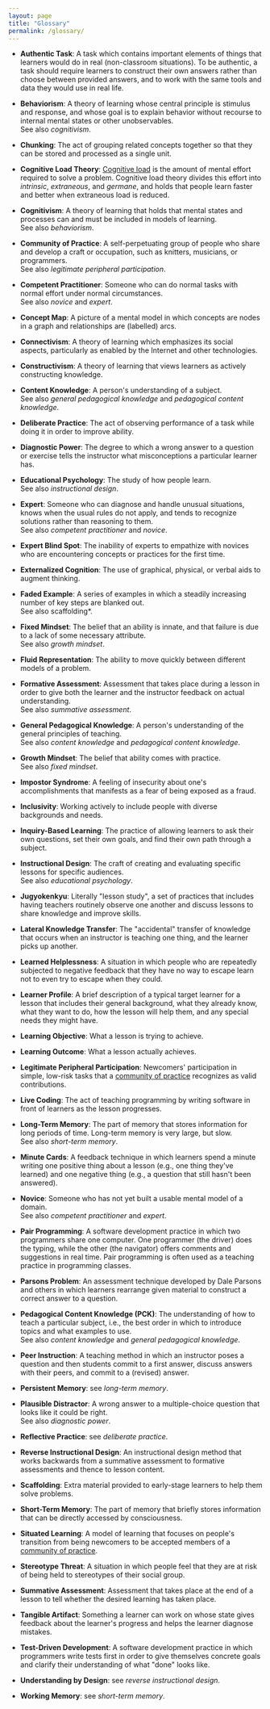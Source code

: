 ```yaml
---
layout: page
title: "Glossary"
permalink: /glossary/
---
```


*   **Authentic Task**:
    A task which contains important elements of things that learners would
    do in real (non-classroom situations).  To be authentic, a task should
    require learners to construct their own answers rather than choose
    between provided answers, and to work with the same tools and data
    they would use in real life.

*   **Behaviorism**:
    A theory of learning whose central principle is stimulus and response,
    and whose goal is to explain behavior without recourse to internal
    mental states or other unobservables.
    <br>
    See also *cognitivism*.

*   **Chunking**:
    The act of grouping related concepts together so that they can be
    stored and processed as a single unit.

*   **Cognitive Load Theory**:
    [Cognitive load][wikipedia-cognitive-load] is the amount of mental
    effort required to solve a problem.  Cognitive load theory divides
    this effort into *intrinsic*, *extraneous*, and *germane*, and holds
    that people learn faster and better when extraneous load is reduced.

*   **Cognitivism**:
    A theory of learning that holds that mental states and processes can
    and must be included in models of learning.
    <br>
    See also *behaviorism*.

*   **Community of Practice**:
    A self-perpetuating group of people who share and develop a craft or
    occupation, such as knitters, musicians, or programmers.
    <br>
    See also *legitimate peripheral participation*.

*   **Competent Practitioner**:
    Someone who can do normal tasks with normal effort under normal
    circumstances.
    <br>
    See also *novice* and *expert*.

*   **Concept Map**:
    A picture of a mental model in which concepts are nodes in a graph
    and relationships are (labelled) arcs.

*   **Connectivism**:
    A theory of learning which emphasizes its social aspects, particularly
    as enabled by the Internet and other technologies.

*   **Constructivism**:
    A theory of learning that views learners as actively constructing
    knowledge.

*   **Content Knowledge**:
    A person's understanding of a subject.
    <br>
    See also *general pedagogical knowledge*
    and *pedagogical content knowledge*.

*   **Deliberate Practice**:
    The act of observing performance of a task while doing it in order to
    improve ability.

*   **Diagnostic Power**:
    The degree to which a wrong answer to a question or exercise tells the
    instructor what misconceptions a particular learner has.

*   **Educational Psychology**:
    The study of how people learn.
    <br>
    See also *instructional design*.

*   **Expert**:
    Someone who can diagnose and handle unusual situations, knows when the
    usual rules do not apply, and tends to recognize solutions rather than
    reasoning to them.
    <br>
    See also *competent practitioner* and *novice*.

*   **Expert Blind Spot**:
    The inability of experts to empathize with novices who are
    encountering concepts or practices for the first time.

*   **Externalized Cognition**:
    The use of graphical, physical, or verbal aids to augment thinking.

*   **Faded Example**:
    A series of examples in which a steadily increasing number of key
    steps are blanked out.
    <br>
    See also scaffolding*.

*   **Fixed Mindset**:
    The belief that an ability is innate, and that failure is due to a
    lack of some necessary attribute.
    <br>
    See also *growth mindset*.

*   **Fluid Representation**:
    The ability to move quickly between different models of a problem.

*   **Formative Assessment**:
    Assessment that takes place during a lesson in order to give both the
    learner and the instructor feedback on actual understanding.
    <br>
    See also *summative assessment*.

*   **General Pedagogical Knowledge**:
    A person's understanding of the general principles of teaching.
    <br>
    See also *content knowledge* and *pedagogical content knowledge*.

*   **Growth Mindset**:
    The belief that ability comes with practice.
    <br>
    See also *fixed mindset*.

*   **Impostor Syndrome**:
    A feeling of insecurity about one's accomplishments that manifests as
    a fear of being exposed as a fraud.

*   **Inclusivity**:
    Working actively to include people with diverse backgrounds and needs.

*   **Inquiry-Based Learning**:
    The practice of allowing learners to ask their own questions, set
    their own goals, and find their own path through a subject.

*   **Instructional Design**:
    The craft of creating and evaluating specific lessons for specific
    audiences.
    <br>
    See also *educational psychology*.

*   **Jugyokenkyu**:
    Literally "lesson study", a set of practices that includes having
    teachers routinely observe one another and discuss lessons to share
    knowledge and improve skills.

*   **Lateral Knowledge Transfer**:
    The "accidental" transfer of knowledge that occurs when an instructor
    is teaching one thing, and the learner picks up another.

*   **Learned Helplessness**:
    A situation in which people who are repeatedly subjected to
    negative feedback that they have no way to escape learn not to
    even try to escape when they could.

*   **Learner Profile**:
    A brief description of a typical target learner for a lesson that
    includes their general background, what they already know, what they
    want to do, how the lesson will help them, and any special needs they
    might have.

*   **Learning Objective**:
    What a lesson is trying to achieve.

*   **Learning Outcome**:
    What a lesson actually achieves.

*   **Legitimate Peripheral Participation**:
    Newcomers' participation in simple, low-risk tasks that a [community
    of practice](gloss.md#community-of-practice) recognizes as valid
    contributions.

*   **Live Coding**:
    The act of teaching programming by writing software in front of
    learners as the lesson progresses.

*   **Long-Term Memory**:
    The part of memory that stores information for long periods of time.
    Long-term memory is very large, but slow.
    <br>
    See also *short-term memory*.

*   **Minute Cards**:
    A feedback technique in which learners spend a minute writing one
    positive thing about a lesson (e.g., one thing they've learned) and
    one negative thing (e.g., a question that still hasn't been answered).

*   **Novice**:
    Someone who has not yet built a usable mental model of a domain.
    <br>
    See also *competent practitioner* and *expert*.

*   **Pair Programming**:
    A software development practice in which two programmers share one
    computer.  One programmer (the driver) does the typing, while the
    other (the navigator) offers comments and suggestions in real time.
    Pair programming is often used as a teaching practice in programming
    classes.

*   **Parsons Problem**:
    An assessment technique developed by Dale Parsons and others in which
    learners rearrange given material to construct a correct answer to a
    question.

*   **Pedagogical Content Knowledge (PCK)**:
    The understanding of how to teach a particular subject, i.e., the best
    order in which to introduce topics and what examples to use.
    <br>
    See also *content knowledge* and *general pedagogical knowledge*.

*   **Peer Instruction**:
    A teaching method in which an instructor poses a question and then
    students commit to a first answer, discuss answers with their peers,
    and commit to a (revised) answer.

*   **Persistent Memory**:
    see *long-term memory*.

*   **Plausible Distractor**:
    A wrong answer to a multiple-choice question that looks like it could
    be right.
    <br>
    See also *diagnostic power*.

*   **Reflective Practice**:
    see *deliberate practice*.

*   **Reverse Instructional Design**:
    An instructional design method that works backwards from a summative
    assessment to formative assessments and thence to lesson content.

*   **Scaffolding**:
    Extra material provided to early-stage learners to help them solve problems.

*   **Short-Term Memory**:
    The part of memory that briefly stores information that can be
    directly accessed by consciousness.

*   **Situated Learning**:
    A model of learning that focuses on people's transition from being
    newcomers to be accepted members of a [community of
    practice](gloss.md#community-of-practice).

*   **Stereotype Threat**:
    A situation in which people feel that they are at risk of being held
    to stereotypes of their social group.

*   **Summative Assessment**:
    Assessment that takes place at the end of a lesson to tell whether the
    desired learning has taken place.

*   **Tangible Artifact**:
    Something a learner can work on whose state gives feedback about the
    learner's progress and helps the learner diagnose mistakes.

*   **Test-Driven Development**:
    A software development practice in which programmers write tests first
    in order to give themselves concrete goals and clarify their
    understanding of what "done" looks like.

*   **Understanding by Design**:
    see *reverse instructional design*.

*   **Working Memory**:
    see *short-term memory*.

[wikipedia-cognitive-load]: https://en.wikipedia.org/wiki/Cognitive_load
